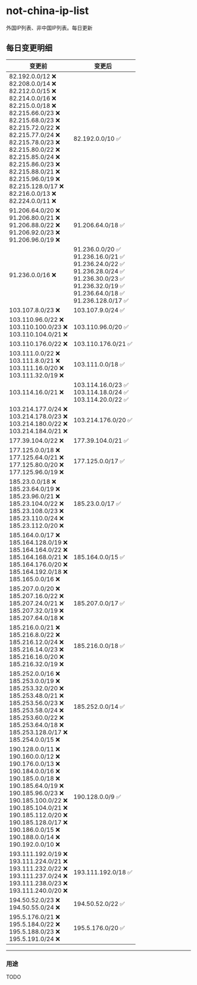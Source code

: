 # not-china-ip-list
外国IP列表、非中国IP列表。每日更新

每日变更明细
--------------------
|  变更前   | 变更后 |
|  ----  | ----  |
|  82.192.0.0/12 :x: <br> 82.208.0.0/14 :x: <br> 82.212.0.0/15 :x: <br> 82.214.0.0/16 :x: <br> 82.215.0.0/18 :x: <br> 82.215.66.0/23 :x: <br> 82.215.68.0/23 :x: <br> 82.215.72.0/22 :x: <br> 82.215.77.0/24 :x: <br> 82.215.78.0/23 :x: <br> 82.215.80.0/22 :x: <br> 82.215.85.0/24 :x: <br> 82.215.86.0/23 :x: <br> 82.215.88.0/21 :x: <br> 82.215.96.0/19 :x: <br> 82.215.128.0/17 :x: <br> 82.216.0.0/13 :x: <br> 82.224.0.0/11 :x: <br> | 82.192.0.0/10 :white_check_mark: | 
|  91.206.64.0/20 :x: <br> 91.206.80.0/21 :x: <br> 91.206.88.0/22 :x: <br> 91.206.92.0/23 :x: <br> 91.206.96.0/19 :x: <br> | 91.206.64.0/18 :white_check_mark: | 
|  91.236.0.0/16 :x:  | 91.236.0.0/20 :white_check_mark: <br> 91.236.16.0/21 :white_check_mark: <br> 91.236.24.0/22 :white_check_mark: <br> 91.236.28.0/24 :white_check_mark: <br> 91.236.30.0/23 :white_check_mark: <br> 91.236.32.0/19 :white_check_mark: <br> 91.236.64.0/18 :white_check_mark: <br> 91.236.128.0/17 :white_check_mark: <br>  | 
|  103.107.8.0/23 :x:  | 103.107.9.0/24 :white_check_mark: | 
|  103.110.96.0/22 :x: <br> 103.110.100.0/23 :x: <br> 103.110.104.0/21 :x: <br> | 103.110.96.0/20 :white_check_mark: | 
|  103.110.176.0/22 :x:  | 103.110.176.0/21 :white_check_mark: | 
|  103.111.0.0/22 :x: <br> 103.111.8.0/21 :x: <br> 103.111.16.0/20 :x: <br> 103.111.32.0/19 :x: <br> | 103.111.0.0/18 :white_check_mark: | 
|  103.114.16.0/21 :x:  | 103.114.16.0/23 :white_check_mark: <br> 103.114.18.0/24 :white_check_mark: <br> 103.114.20.0/22 :white_check_mark: <br>  | 
|  103.214.177.0/24 :x: <br> 103.214.178.0/23 :x: <br> 103.214.180.0/22 :x: <br> 103.214.184.0/21 :x: <br> | 103.214.176.0/20 :white_check_mark: | 
|  177.39.104.0/22 :x:  | 177.39.104.0/21 :white_check_mark: | 
|  177.125.0.0/18 :x: <br> 177.125.64.0/21 :x: <br> 177.125.80.0/20 :x: <br> 177.125.96.0/19 :x: <br> | 177.125.0.0/17 :white_check_mark: | 
|  185.23.0.0/18 :x: <br> 185.23.64.0/19 :x: <br> 185.23.96.0/21 :x: <br> 185.23.104.0/22 :x: <br> 185.23.108.0/23 :x: <br> 185.23.110.0/24 :x: <br> 185.23.112.0/20 :x: <br> | 185.23.0.0/17 :white_check_mark: | 
|  185.164.0.0/17 :x: <br> 185.164.128.0/19 :x: <br> 185.164.164.0/22 :x: <br> 185.164.168.0/21 :x: <br> 185.164.176.0/20 :x: <br> 185.164.192.0/18 :x: <br> 185.165.0.0/16 :x: <br> | 185.164.0.0/15 :white_check_mark: | 
|  185.207.0.0/20 :x: <br> 185.207.16.0/22 :x: <br> 185.207.24.0/21 :x: <br> 185.207.32.0/19 :x: <br> 185.207.64.0/18 :x: <br> | 185.207.0.0/17 :white_check_mark: | 
|  185.216.0.0/21 :x: <br> 185.216.8.0/22 :x: <br> 185.216.12.0/24 :x: <br> 185.216.14.0/23 :x: <br> 185.216.16.0/20 :x: <br> 185.216.32.0/19 :x: <br> | 185.216.0.0/18 :white_check_mark: | 
|  185.252.0.0/16 :x: <br> 185.253.0.0/19 :x: <br> 185.253.32.0/20 :x: <br> 185.253.48.0/21 :x: <br> 185.253.56.0/23 :x: <br> 185.253.58.0/24 :x: <br> 185.253.60.0/22 :x: <br> 185.253.64.0/18 :x: <br> 185.253.128.0/17 :x: <br> 185.254.0.0/15 :x: <br> | 185.252.0.0/14 :white_check_mark: | 
|  190.128.0.0/11 :x: <br> 190.160.0.0/12 :x: <br> 190.176.0.0/13 :x: <br> 190.184.0.0/16 :x: <br> 190.185.0.0/18 :x: <br> 190.185.64.0/19 :x: <br> 190.185.96.0/23 :x: <br> 190.185.100.0/22 :x: <br> 190.185.104.0/21 :x: <br> 190.185.112.0/20 :x: <br> 190.185.128.0/17 :x: <br> 190.186.0.0/15 :x: <br> 190.188.0.0/14 :x: <br> 190.192.0.0/10 :x: <br> | 190.128.0.0/9 :white_check_mark: | 
|  193.111.192.0/19 :x: <br> 193.111.224.0/21 :x: <br> 193.111.232.0/22 :x: <br> 193.111.237.0/24 :x: <br> 193.111.238.0/23 :x: <br> 193.111.240.0/20 :x: <br> | 193.111.192.0/18 :white_check_mark: | 
|  194.50.52.0/23 :x: <br> 194.50.55.0/24 :x: <br> | 194.50.52.0/22 :white_check_mark: | 
|  195.5.176.0/21 :x: <br> 195.5.184.0/22 :x: <br> 195.5.188.0/23 :x: <br> 195.5.191.0/24 :x: <br> | 195.5.176.0/20 :white_check_mark: | 

--------------------
### 用途
TODO
